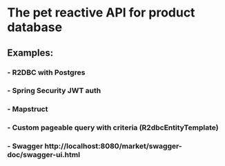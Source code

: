 # The pet reactive API for product database
## Examples:
### - R2DBC with Postgres
### - Spring Security JWT auth
### - Mapstruct
### - Custom pageable query with criteria (R2dbcEntityTemplate)
### - Swagger http://localhost:8080/market/swagger-doc/swagger-ui.html
